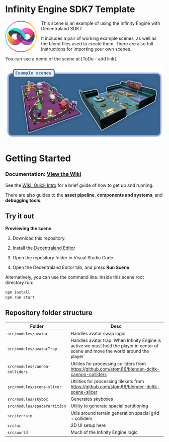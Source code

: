 # Infinity Engine SDK7 Template

<img align="left" width="100" height="100" src="./assets/images/logo-128.png" style="margin-right: 1em; /">

This scene is an example of using the Infinity Engine with Decentraland SDK7.

It includes a pair of working example scenes, as well as the blend files used to create them. There are also full instructions for importing your own scenes.

You can see a demo of the scene at [ToDo - add link].

![Example scenes](/docs/example-scenes.png)


# Getting Started

### Documentation: [View the Wiki](../../wiki/)


See the [Wiki: Quick Intro](../../wiki/Quick-intro) for a brief guide of how to get up and running.

There are also guides to the **asset pipeline**, **components and systems**, and **debugging tools**.



## Try it out

**Previewing the scene**

1. Download this repository.

2. Install the [Decentraland Editor](https://docs.decentraland.org/creator/development-guide/sdk7/editor/)

3. Open the repository folder in Visual Studio Code.

4. Open the Decentraland Editor tab, and press **Run Scene**

Alternatively, you can use the command line. Inside this scene root directory run:

```
npm install
npm run start
```


Repository folder structure
--

| Folder 	                        | Desc
| ---		                          | ---
| `src/modules/avatar`            | Handles avatar swap logic
| `src/modules/avatarTrap`        | Handles avatar trap. When Infinity Engine is active we must hold the player in center of scene and move the world around the player
| `src/modules/cannon-colliders`  | Utilites for processing colliders from <https://github.com/stom66/blender-dcltk-cannon-colliders>
| `src/modules/scene-slicer`      | Utilities for processing tilesets from  <https://github.com/stom66/blender-dcltk-scene-slicer>
| `src/modules/skybox`            | Generates skyboxes
| `src/modules/spacePartition`    | Utility to generate spacial partitioning
| `src/terrain`                   | Utils around terrain generation spacial grid + colliders
| `src/ui`                        | 2D UI setup here
| `src/world`                     | Much of the Infinity Engine logic





